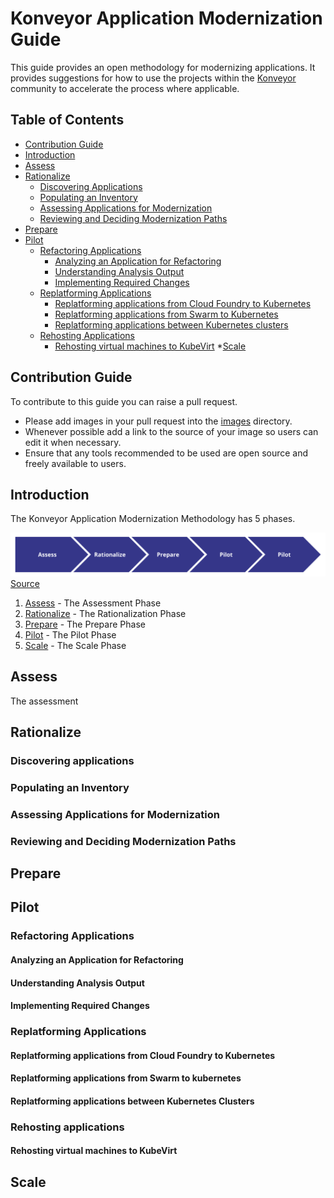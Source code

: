 # Konveyor Application Modernization Guide

This guide provides an open methodology for modernizing applications. It provides suggestions for how to use the projects within the [Konveyor](www.konveyor.io) community to accelerate the process where applicable.

## Table of Contents
 * [Contribution Guide](#contribution-guide)
 * [Introduction](#introduction)
 * [Assess](#assess)
 * [Rationalize](#rationalize)
   * [Discovering Applications](#discovering-applications)
   * [Populating an Inventory](#populating-an-inventory)
   * [Assessing Applications for Modernization](#assessing-applications-for-modernization)
   * [Reviewing and Deciding Modernization Paths](#reviewing-and-deciding-modernization-paths)
 * [Prepare](#prepare)
 * [Pilot](#pilot)
    * [Refactoring Applications](#refactoring-applications)
      * [Analyzing an Application for Refactoring](#analyzing-an-application-for-refactoring)
      * [Understanding Analysis Output](#understanding-analysis-output)
      * [Implementing Required Changes](#implementing-required-changes)
    * [Replatforming Applications](#replatforming-applications)
      * [Replatforming applications from Cloud Foundry to Kubernetes](#replatforming-applications-from-cloud-foundry-to-kubernetes)
      * [Replatforming applications from Swarm to Kubernetes](#replatforming-applications-from-swarm-to-kubernetes)
      * [Replatforming applications between Kubernetes clusters](#replatforming-applications-between-kubernetes-clusters)
    * [Rehosting Applications](#rehosting-applications)
      * [Rehosting virtual machines to KubeVirt](#rehosting-virtual-machines-to-kubevirt)
 *[Scale](#scale)

## Contribution Guide

To contribute to this guide you can raise a pull request.

 * Please add images in your pull request into the [images](/images) directory.
 * Whenever possible add a link to the source of your image so users can edit it when necessary.
 * Ensure that any tools recommended to be used are open source and freely available to users.

## Introduction

The Konveyor Application Modernization Methodology has 5 phases.

![Process](/images/overview.png)
[Source](https://docs.google.com/drawings/d/1zHTILKacmiP6fHKyqQPHLVsDyHnyiB7sMGQ4clsKzks/edit)

1. [Assess](#assess) - The Assessment Phase
2. [Rationalize](#rationalize) - The Rationalization Phase
3. [Prepare](#prepare) - The Prepare Phase
4. [Pilot](#pilot) - The Pilot Phase
5. [Scale](#scale) - The Scale Phase

## Assess

The assessment

## Rationalize

### Discovering applications

### Populating an Inventory

### Assessing Applications for Modernization

### Reviewing and Deciding Modernization Paths

## Prepare

## Pilot

### Refactoring Applications

#### Analyzing an Application for Refactoring

#### Understanding Analysis Output

#### Implementing Required Changes

### Replatforming Applications

#### Replatforming applications from Cloud Foundry to Kubernetes

#### Replatforming applications from Swarm to kubernetes

#### Replatforming applications between Kubernetes Clusters

### Rehosting applications

#### Rehosting virtual machines to KubeVirt

## Scale
